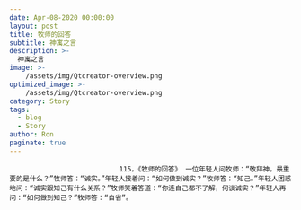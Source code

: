 ```yaml
---
date: Apr-08-2020 00:00:00
layout: post
title: 牧师的回答
subtitle: 神寓之言
description: >-
  神寓之言
image: >-
    /assets/img/Qtcreator-overview.png
optimized_image: >-
    /assets/img/Qtcreator-overview.png
category: Story
tags:
  - blog
  - Story
author: Ron
paginate: true
---
```


							　　115，《牧师的回答》 一位年轻人问牧师：“敬拜神，最重要的是什么？”牧师答：“诚实。”年轻人接着问：“如何做到诚实？”牧师答：“知己。”年轻人困惑地问：“诚实跟知己有什么关系？”牧师笑着答道：“你连自己都不了解，何谈诚实？”年轻人再问：“如何做到知己？”牧师答：“自省”。
							
							
						